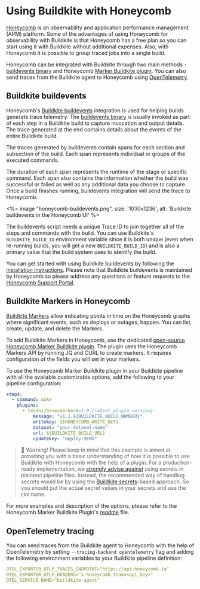<!-- vale off -->

# Using Buildkite with Honeycomb

<!-- vale on -->

[Honeycomb](https://www.honeycomb.io/) is an observability and application performance management (APM) platform. Some of the advantages of using Honeycomb for observability with Buildkite is that Honeycomb has a free plan so you can start using it with Buildkite without additional expenses. Also, with Honeycomb it is possible to group traced jobs into a single build.

Honeycomb can be integrated with Buildkite through two main methods - [buildevents binary](https://github.com/honeycombio/buildevents) and Honeycomb [Marker Buildkite plugin](https://www.honeycomb.io/integration/buildkite-markers). You can also send traces from the Buildkite agent to Honeycomb using [OpenTelemetry](/docs/agent/v3/tracing#using-opentelemetry-tracing).

## Buildkite buildevents

Honeycomb's [Buildkite buildevents](https://www.honeycomb.io/integration/buildkite-buildevents) integration is used for helping builds generate trace telemetry. The [buildevents binary](https://github.com/honeycombio/buildevents) is usually invoked as part of each step in a Buildkite build to capture invocation and output details. The trace generated at the end contains details about the events of the entire Buildkite build.

The traces generated by buildevents contain spans for each section and subsection of the build. Each span represents individual or groups of the executed commands.

The duration of each span represents the runtime of the stage or specific command. Each span also contains the information whether the build was successful or failed as well as any additional data you choose to capture. Once a build finishes running, buildevents integration will send the trace to Honeycomb.

<%= image "honeycomb-buildevents.png", size: '1030x1236', alt: 'Buildkite buildevents in the Honeycomb UI' %>

The buildevents script needs a unique Trace ID to join together all of the steps and commands with the build. You can use Buildkite's `BUILDKITE_BUILD_ID` environment variable since it is both unique (even when re-running builds, you will get a new `BUILDKITE_BUILD_ID`) and is also a primary value that the build system uses to identify the build.

You can get started with using Buildkite buildevents by following the [installation instructions](https://github.com/honeycombio/buildevents?tab=readme-ov-file#installation). Please note that Buildkite buildevents is maintained by Honeycomb so please address any questions or feature requests to the [Honeycomb Support Portal](https://www.honeycomb.io/support).

<!-- vale off -->

## Buildkite Markers in Honeycomb

<!-- vale on -->

[Buildkite Markers](https://www.honeycomb.io/integration/buildkite-markers) allow indicating points in time on the Honeycomb graphs where significant events, such as deploys or outages, happen. You can list, create, update, and delete the Markers.

To add Buildkite Markers in Honeycomb, use the dedicated [open-source Honeycomb Marker Buildkite plugin](https://github.com/tendnz/honeymarker-buildkite-plugin). The plugin uses the Honeycomb Markers API by running JQ and CURL to create markers. It requires configuration of the fields you will set in your markers.

To use the Honeycomb Marker Buildkite plugin in your Buildkite pipeline with all the available customizable options, add the following to your pipeline configuration:

```yaml
steps:
  - command: make
    plugins:
      - tendnz/honeymarker#v1.0.{latest_plugin_version}:
          message: "v1.1.${BUILDKITE_BUILD_NUMBER}"
          writekey: ${HONEYCOMB_WRITE_KEY}
          dataset: "your-dataset-name"
          url: ${BUILDKITE_BUILD_URL}
          updatekey: "deploy-$ENV"
```

> 🚧 Warning!
> Please keep in mind that this example is aimed at providing you with a basic understanding of how it is possible to use Buildkite with Honeycomb with the help of a plugin. For a production-ready implementation, we [strongly advise against](/docs/pipelines/security/secrets/risk-considerations) using secrets in plaintext pipeline files. Instead, the recommended way of handling secrets would be by using the [Buildkite secrets](https://buildkite.com/docs/pipelines/security/secrets/buildkite-secrets)-based approach. So you should put the actual secret values in your secrets and use the `ENV` name.

For more examples and description of the options, please refer to the Honeycomb Marker Buildkite Plugin's [readme](https://github.com/tendnz/honeymarker-buildkite-plugin/blob/master/README.md) file.

## OpenTelemetry tracing

You can send traces from the Buildkite agent to Honeycomb with the help of OpenTelemetry by setting `--tracing-backend opentelemetry` flag and adding the following environment variables to your Buildkite pipeline definition:

```yaml
OTEL_EXPORTER_OTLP_TRACES_ENDPOINT="https://api.honeycomb.io"
OTEL_EXPORTER_OTLP_HEADERS="x-honeycomb-team=<api_key>"
OTEL_SERVICE_NAME="buildkite-agent"
```
